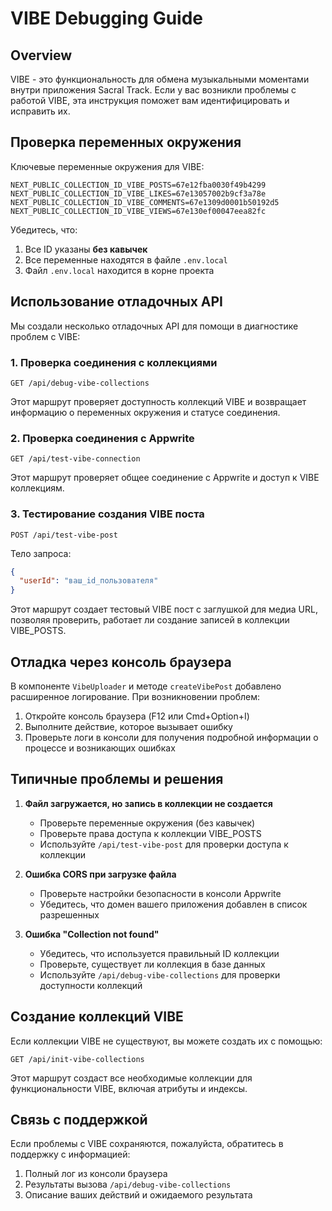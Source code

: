 # VIBE Debugging Guide

## Overview
VIBE - это функциональность для обмена музыкальными моментами внутри приложения Sacral Track. Если у вас возникли проблемы с работой VIBE, эта инструкция поможет вам идентифицировать и исправить их.

## Проверка переменных окружения

Ключевые переменные окружения для VIBE:

```
NEXT_PUBLIC_COLLECTION_ID_VIBE_POSTS=67e12fba0030f49b4299
NEXT_PUBLIC_COLLECTION_ID_VIBE_LIKES=67e13057002b9cf3a78e
NEXT_PUBLIC_COLLECTION_ID_VIBE_COMMENTS=67e1309d0001b50192d5
NEXT_PUBLIC_COLLECTION_ID_VIBE_VIEWS=67e130ef00047eea82fc
```

Убедитесь, что:
1. Все ID указаны **без кавычек**
2. Все переменные находятся в файле `.env.local`
3. Файл `.env.local` находится в корне проекта

## Использование отладочных API

Мы создали несколько отладочных API для помощи в диагностике проблем с VIBE:

### 1. Проверка соединения с коллекциями

```
GET /api/debug-vibe-collections
```

Этот маршрут проверяет доступность коллекций VIBE и возвращает информацию о переменных окружения и статусе соединения.

### 2. Проверка соединения с Appwrite

```
GET /api/test-vibe-connection
```

Этот маршрут проверяет общее соединение с Appwrite и доступ к VIBE коллекциям.

### 3. Тестирование создания VIBE поста

```
POST /api/test-vibe-post
```

Тело запроса:
```json
{
  "userId": "ваш_id_пользователя"
}
```

Этот маршрут создает тестовый VIBE пост с заглушкой для медиа URL, позволяя проверить, работает ли создание записей в коллекции VIBE_POSTS.

## Отладка через консоль браузера

В компоненте `VibeUploader` и методе `createVibePost` добавлено расширенное логирование. При возникновении проблем:

1. Откройте консоль браузера (F12 или Cmd+Option+I)
2. Выполните действие, которое вызывает ошибку
3. Проверьте логи в консоли для получения подробной информации о процессе и возникающих ошибках

## Типичные проблемы и решения

1. **Файл загружается, но запись в коллекции не создается**
   - Проверьте переменные окружения (без кавычек)
   - Проверьте права доступа к коллекции VIBE_POSTS
   - Используйте `/api/test-vibe-post` для проверки доступа к коллекции

2. **Ошибка CORS при загрузке файла**
   - Проверьте настройки безопасности в консоли Appwrite
   - Убедитесь, что домен вашего приложения добавлен в список разрешенных

3. **Ошибка "Collection not found"**
   - Убедитесь, что используется правильный ID коллекции
   - Проверьте, существует ли коллекция в базе данных
   - Используйте `/api/debug-vibe-collections` для проверки доступности коллекций

## Создание коллекций VIBE

Если коллекции VIBE не существуют, вы можете создать их с помощью:

```
GET /api/init-vibe-collections
```

Этот маршрут создаст все необходимые коллекции для функциональности VIBE, включая атрибуты и индексы.

## Связь с поддержкой

Если проблемы с VIBE сохраняются, пожалуйста, обратитесь в поддержку с информацией:
1. Полный лог из консоли браузера
2. Результаты вызова `/api/debug-vibe-collections`
3. Описание ваших действий и ожидаемого результата 